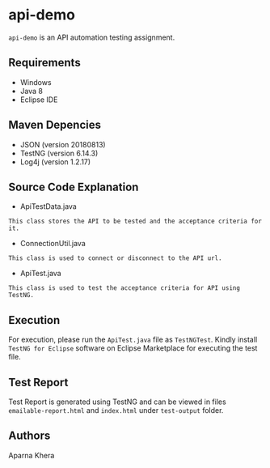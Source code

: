 # api-demo

`api-demo` is an API automation testing assignment.

## Requirements
* Windows
* Java 8
* Eclipse IDE

## Maven Depencies
* JSON (version 20180813)
* TestNG (version 6.14.3)
* Log4j (version 1.2.17)

## Source Code Explanation

* ApiTestData.java
```
This class stores the API to be tested and the acceptance criteria for it.
```

* ConnectionUtil.java
```
This class is used to connect or disconnect to the API url.
```

* ApiTest.java
```
This class is used to test the acceptance criteria for API using TestNG.
```

## Execution

For execution, please run the `ApiTest.java` file as `TestNGTest`.
Kindly install `TestNG for Eclipse` software on Eclipse Marketplace for executing the test file.

## Test Report
Test Report is generated using TestNG and can be viewed in files `emailable-report.html` and `index.html` under `test-output` folder.


## Authors
Aparna Khera
